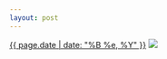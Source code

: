 ```yaml
---
layout: post
---
```


<p>
  <time><a href="/185">{{ page.date | date: "%B %e, %Y" }}</a></time>
  <a href="/185"><img src="{{ site.assets_url }}/185-640.jpg" srcset="{{ site.assets_url }}/185-1280.jpg 1280w, {{ site.assets_url }}/185-960.jpg 960w, {{ site.assets_url }}/185-640.jpg 640w, {{ site.assets_url }}/185-320.jpg 320w" sizes="(min-width: 700px) 50vw, calc(100vw - 2rem)" /></a>
</p>
